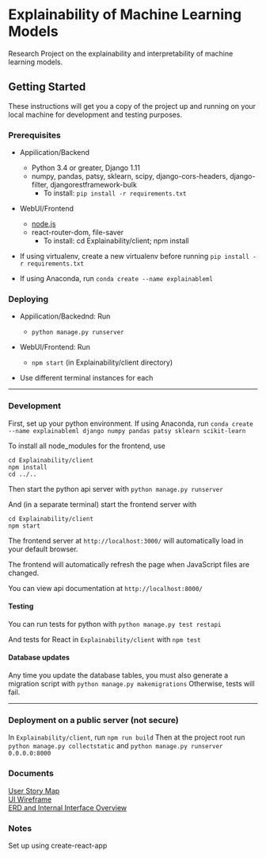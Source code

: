 # Explainability of Machine Learning Models

Research Project on the explainability and interpretability of machine learning models.

## Getting Started

These instructions will get you a copy of the project up and running on your local machine for development and testing purposes. 

### Prerequisites

* Appilication/Backend
  - Python 3.4 or greater,  Django 1.11
  - numpy, pandas, patsy, sklearn, scipy, django-cors-headers, django-filter, djangorestframework-bulk
    + To install: `pip install -r requirements.txt`

* WebUI/Frontend
  - <a href="https://nodejs.org/en/download/">node.js</a>
  - react-router-dom, file-saver
      + To install: cd Explainability/client; npm install 

* If using virtualenv, create a new virtualenv before running `pip install -r requirements.txt`   
* If using Anaconda, run `conda create --name explainableml`


### Deploying

* Appilication/Backednd: Run 

  - `python manage.py runserver`

* WebUI/Frontend: Run 

  - `npm start` (in Explainability/client directory)

* Use different terminal instances for each

***

### Development

First, set up your python environment. If using Anaconda, run
`conda create --name explainableml django numpy pandas patsy sklearn scikit-learn`

To install all node_modules for the frontend, use
```
cd Explainability/client
npm install
cd ../..
```

Then start the python api server with `python manage.py runserver`

And (in a separate terminal) start the frontend server with
```
cd Explainability/client
npm start
```

The frontend server at `http://localhost:3000/` will automatically load in your default browser.

The frontend will automatically refresh the page when JavaScript files are changed.

You can view api documentation at `http://localhost:8000/`

#### Testing

You can run tests for python with 
`python manage.py test restapi`

And tests for React in `Explainability/client` with
`npm test`

#### Database updates

Any time you update the database tables, you must also generate a migration script with `python manage.py makemigrations` Otherwise, tests will fail.

***

### Deployment on a public server (not secure)
In `Explainability/client`, run
`npm run build`
Then at the project root run
`python manage.py collectstatic` and `python manage.py runserver 0.0.0.0:8000`

### Documents

<a href="https://drive.google.com/open?id=1mvqfzQ_mZhfX1jMKooT67kJvRwBtw27upqGH7I-9D44"> User Story Map </a> <br>
<a href="https://drive.google.com/open?id=1-lky_fUsFvXq8yCx_ntPu27eIgZT6C3BqkOzpVsHK7s"> UI Wireframe </a> <br>
<a href="https://drive.google.com/open?id=1IAgED8UqGe9xtYx7QaCvNz9XhzNlivJJkf72wv6CMRA4"> ERD and Internal Interface Overview</a><br>

### Notes

Set up using create-react-app
